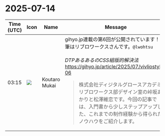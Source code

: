 # 2025-07-14

|Time (UTC)|Icon|Name|Message|
|---|---|---|---|
|03:15|![](https://avatars.slack-edge.com/2023-11-11/6180804843906_ec36242e3b721d6c30e9_72.png)|Koutaro Mukai|gihyo.jp連載の第6回が公開されています！執筆はリブロワークスさんです。`@lwohtsu`<br><br>*DTPあるあるのCSS組版的解決法* <https://gihyo.jp/article/2025/07/vivliostyle-06><br><blockquote>株式会社ディジタルグロースアカデミア リブロワークス部デザイン室の峠坂あかりと松澤維恋です。今回の記事では、入門書から少しステップアップした、これまでの制作経験から得られたノウハウをご紹介します。</blockquote>|
